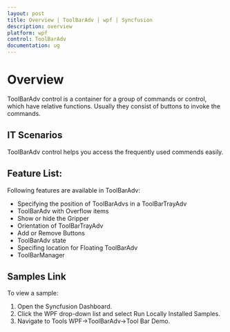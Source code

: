 ```yaml
---
layout: post
title: Overview | ToolBarAdv | wpf | Syncfusion
description: overview
platform: wpf
control: ToolBarAdv
documentation: ug
---
```


# Overview

ToolBarAdv control is a container for a group of commands or control, which have relative functions. Usually they consist of buttons to invoke the commands. 

## IT Scenarios

ToolBarAdv control helps you access the frequently used commends easily. 

## Feature List:

Following features are available in ToolBarAdv:

* Specifying the position of ToolBarAdvs in a ToolBarTrayAdv
* ToolBarAdv with Overflow items
* Show or hide the Gripper 
* Orientation of ToolBarTrayAdv
* Add or Remove Buttons
* ToolBarAdv state
* Specifing location for Floating ToolBarAdv
* ToolBarManager



## Samples Link

To view a sample:

1. Open the Syncfusion Dashboard.
2. Click the WPF drop-down list and select Run Locally Installed Samples.
3. Navigate to Tools WPF->ToolBarAdv->Tool Bar Demo.



